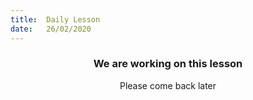 ```yaml
---
title:  Daily Lesson
date:   26/02/2020
---
```


### <center>We are working on this lesson</center>
<center>Please come back later</center>